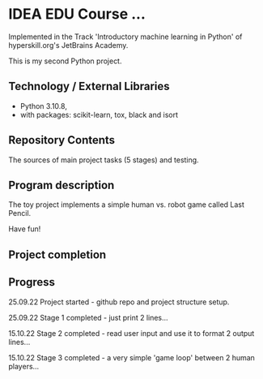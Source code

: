 # IDEA EDU Course ...

Implemented in the Track 'Introductory machine learning in Python' of hyperskill.org's JetBrains Academy.

This is my second Python project.

## Technology / External Libraries

- Python 3.10.8,
- with packages: scikit-learn, tox, black and isort

## Repository Contents

The sources of main project tasks (5 stages) and testing.

## Program description

The toy project implements a simple human vs. robot game called Last Pencil.

Have fun!

## Project completion

[//]: # (Project was completed on dd.mm.22.)

## Progress

25.09.22 Project started - github repo and project structure setup.

25.09.22 Stage 1 completed - just print 2 lines...

15.10.22 Stage 2 completed - read user input and use it to format 2 output lines...

15.10.22 Stage 3 completed - a very simple 'game loop' between 2 human players...